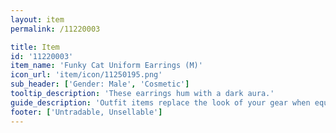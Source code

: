 ```yaml
---
layout: item
permalink: /11220003

title: Item
id: '11220003'
item_name: 'Funky Cat Uniform Earrings (M)'
icon_url: 'item/icon/11250195.png'
sub_header: ['Gender: Male', 'Cosmetic']
tooltip_description: 'These earrings hum with a dark aura.'
guide_description: 'Outfit items replace the look of your gear when equipped.'
footer: ['Untradable, Unsellable']
---
```


